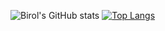 ![Birol's GitHub stats](https://github-readme-stats.vercel.app/api?username=birolozturkk&theme=dark&show_icons=true)
[![Top Langs](https://github-readme-stats.vercel.app/api/top-langs/?username=birolozturkk&theme=github_dark&layout=compact)](https://github.com/birolozturkk/github-readme-stats)
